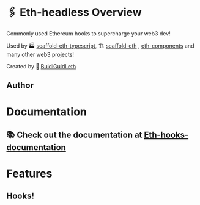 # 🖇 Eth-headless Overview

Commonly used Ethereum hooks to supercharge your web3 dev!

Used by 🏭 [scaffold-eth-typescript](https://github.com/scaffold-eth/scaffold-eth-typescript), 🏗 [scaffold-eth](https://github.com/scaffold-eth/scaffold-eth)
, [eth-components](https://github.com/scaffold-eth/eth-components) and many other web3 projects!

Created by 🏰 [BuidlGuidl.eth](https://BuidlGuidl.com)

## Author

# Documentation

## 📚 Check out the documentation at [Eth-hooks-documentation](https://scaffold-eth.github.io/eth-ui/)

# Features

## Hooks!
